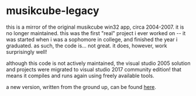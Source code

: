 # musikcube-legacy
this is a mirror of the original musikcube win32 app, circa 2004-2007. it is no longer maintained. this was the first "real" project i ever worked on -- it was started when i was a sophomore in college, and finished the year i graduated. as such, the code is... not great. it does, however, work surprisingly well!

although this code is not actively maintained, the visual studio 2005 solution and projects were migrated to visual studio 2017 community edition! that means it compiles and runs again using freely available tools.

a new version, written from the ground up, can be found [here](https://github.com/clangen/musikcube).
